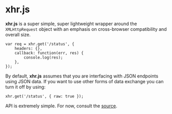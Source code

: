 # xhr.js

**xhr.js** is a super simple, super lightweight wrapper around
the `XMLHttpRequest` object with an emphasis on cross-browser
compatibility and overall size.

    var req = xhr.get('/status', {
        headers: {},
        callback: function(err, res) {
            console.log(res);
        },
    });

By default, **xhr.js** assumes that you are interfacing with
JSON endpoints using JSON data. If you want to use other forms
of data exchange you can turn it off by using:

    xhr.get('/status', { raw: true });

API is extremely simple. For now, consult the [source].

[source]: https://github.com/eugene-eeo/xhr.js/blob/master/xhr.js
